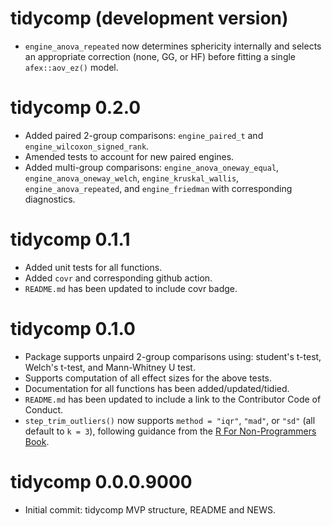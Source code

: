 # tidycomp (development version)

* `engine_anova_repeated` now determines sphericity internally and selects an
  appropriate correction (none, GG, or HF) before fitting a single
  `afex::aov_ez()` model.

# tidycomp 0.2.0

* Added paired 2-group comparisons: `engine_paired_t` and `engine_wilcoxon_signed_rank`.
* Amended tests to account for new paired engines.
* Added multi-group comparisons: `engine_anova_oneway_equal`,
  `engine_anova_oneway_welch`, `engine_kruskal_wallis`,
  `engine_anova_repeated`, and `engine_friedman` with corresponding diagnostics.

# tidycomp 0.1.1

* Added unit tests for all functions.
* Added `covr` and corresponding github action.
* `README.md` has been updated to include covr badge.

# tidycomp 0.1.0

* Package supports unpaird 2-group comparisons using: student's t-test,
  Welch's t-test, and Mann-Whitney U test.
* Supports computation of all effect sizes for the above tests.
* Documentation for all functions has been added/updated/tidied.
* `README.md` has been updated to include a link to the Contributor Code of Conduct.
* `step_trim_outliers()` now supports `method = "iqr"`, `"mad"`, or `"sd"`
  (all default to `k = 3`), following guidance from the [R For Non-Programmers Book](https://r4np.com).

# tidycomp 0.0.0.9000

* Initial commit: tidycomp MVP structure, README and NEWS.
